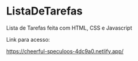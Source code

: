 # ListaDeTarefas
Lista de Tarefas feita com HTML, CSS e Javascript


Link para acesso:

https://cheerful-speculoos-4dc9a0.netlify.app/
